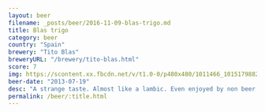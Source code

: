 ```yaml
---
layout: beer
filename: _posts/beer/2016-11-09-blas-trigo.md
title: Blas trigo
category: beer
country: "Spain"
brewery: "Tito Blas"
breweryURL: "/brewery/tito-blas.html"
score: 7
img: https://scontent.xx.fbcdn.net/v/t1.0-0/p480x480/1011466_10151798821318745_54743244_n.jpg?_nc_cat=107&oh=d61bf6c1ff8efeaf75be1b155695e777&oe=5C58B38C
beer-date: "2013-07-19"
desc: "A strange taste. Almost like a lambic. Even enjoyed by non beer drinkers"
permalink: /beer/:title.html
---
```

